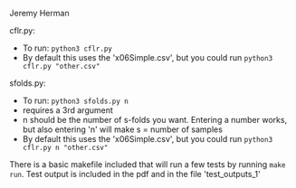 Jeremy Herman

cflr.py:
- To run: `python3 cflr.py`
- By default this uses the 'x06Simple.csv', but you could run `python3 cflr.py "other.csv"`

sfolds.py:
- To run: `python3 sfolds.py n`
- requires a 3rd argument
- n should be the number of s-folds you want. Entering a number works, but also entering 'n' will make s = number of samples
- By default this uses the 'x06Simple.csv', but you could run `python3 cflr.py n "other.csv"`


There is a basic makefile included that will run a few tests by running `make run`.
Test output is included in the pdf and in the file 'test_outputs_1'
